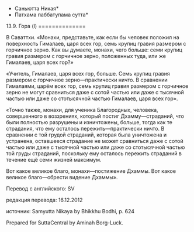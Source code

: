 * Саньютта Никая*
* Патхама паббатупама сутта*

13\.9\. Гора \(I\)
\=\=\=\=\=\=\=\=\=\=\=\=\=\=

В Саваттхи\. «Монахи, представьте, как если бы человек положил на поверхность Гималаев, царя всех гор, семь крупиц гравия размером с горчичное зерно\. Как вы думаете, монахи, чего больше: семи крупиц гравия размером с горчичное зерно, положенных туда, или же Гималаев, царя всех гор?»

«Учитель, Гималаев, царя всех гор, больше\. Семь крупиц гравия размером с горчичное зерно—практически ничто\. В сравнении Гималаями, царём всех гор, семь крупиц гравия размером с горчичное зерно не могут сравниться даже с сотой частью или даже с тысячной частью или даже со стотысячной частью Гималаев, царя всех гор»\.

«Точно также, монахи, для ученика Благородных, человека, совершенного в воззрениях, который постиг Дхамму—страданий, что были полностью разрушены и изничтожены, больше, тогда как те страдания, что ему осталось пережить—практически ничто\. В сравнении с той грудой страданий, которая была уничтожена и устранена, оставшееся страдание не может сравниться даже с сотой частью или даже с тысячной частью или даже со стотысячной частью той груды страданий, поскольку ему осталось пережить страданий в течение ещё семи жизней максимум\.

Вот какое великое благо, монахи—постижение Дхаммы\. Вот какое великое благо—обрести видение Дхаммы»\.

Перевод с английского: SV

редакция перевода: 16\.12\.2012

источник: Samyutta Nikaya by Bhikkhu Bodhi, p\. 624

Prepared for SuttaCentral by Aminah Borg\-Luck\.